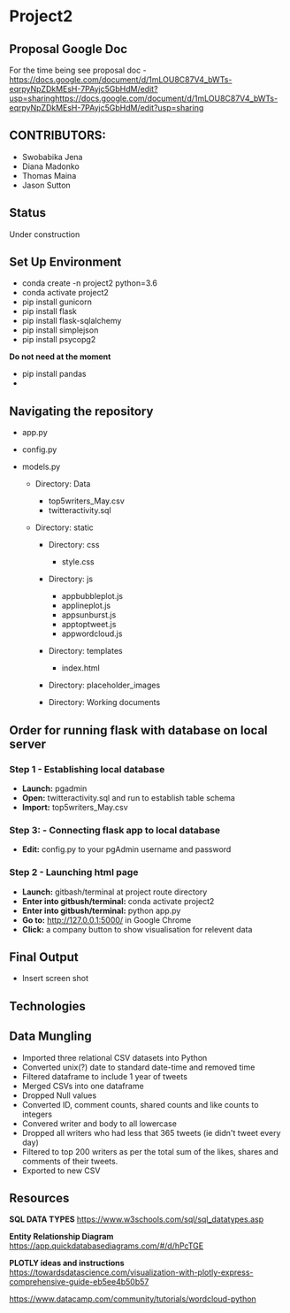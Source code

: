 # Project2

## Proposal Google Doc
For the time being see proposal doc -
https://docs.google.com/document/d/1mLOU8C87V4_bWTs-eqrpyNpZDkMEsH-7PAyjc5GbHdM/edit?usp=sharinghttps://docs.google.com/document/d/1mLOU8C87V4_bWTs-eqrpyNpZDkMEsH-7PAyjc5GbHdM/edit?usp=sharing

## CONTRIBUTORS:
* Swobabika Jena
* Diana Madonko
* Thomas Maina 
* Jason Sutton

## Status
Under construction

## Set Up Environment
* conda create -n project2 python=3.6
* conda activate project2
* pip install gunicorn
* pip install flask
* pip install flask-sqlalchemy
* pip install simplejson
* pip install psycopg2

**Do not need at the moment**

* pip install pandas
* 

## Navigating the repository
* app.py
* config.py
* models.py

    * Directory: Data
        * top5writers_May.csv
        * twitteractivity.sql
    
    * Directory: static
    
        * Directory: css
            * style.css
            
        * Directory: js
            * appbubbleplot.js
            * applineplot.js
            * appsunburst.js
            * apptoptweet.js
            * appwordcloud.js
            
        * Directory: templates
            * index.html
                
        * Directory: placeholder_images
        * Directory: Working documents

## Order for running flask with database on local server

### Step 1 - Establishing local database
* **Launch:** pgadmin
* **Open:** twitteractivity.sql and run to establish table schema
* **Import:** top5writers_May.csv

### Step 3: - Connecting flask app to local database 
* **Edit:** config.py to your pgAdmin username and password

### Step 2 - Launching html page
* **Launch:** gitbash/terminal at project route directory
* **Enter into gitbush/terminal:** conda activate project2
* **Enter into gitbush/terminal:** python app.py
* **Go to:** http://127.0.0.1:5000/ in Google Chrome
* **Click:** a company button to show visualisation for relevent data

## Final Output
* Insert screen shot


## Technologies

## Data Mungling
* Imported three relational CSV datasets into Python
* Converted unix(?) date to standard date-time and removed time
* Filtered dataframe to include 1 year of tweets
* Merged CSVs into one dataframe
* Dropped Null values
* Converted ID, comment counts, shared counts and like counts to integers
* Convered writer and body to all lowercase
* Dropped all writers who had less that 365 tweets (ie didn't tweet every day)
* Filtered to top 200 writers as per the total sum of the likes, shares and comments of their tweets. 
* Exported to new CSV


## Resources
**SQL DATA TYPES**
https://www.w3schools.com/sql/sql_datatypes.asp

**Entity Relationship Diagram**
https://app.quickdatabasediagrams.com/#/d/hPcTGE

**PLOTLY ideas and instructions**
https://towardsdatascience.com/visualization-with-plotly-express-comprehensive-guide-eb5ee4b50b57

https://www.datacamp.com/community/tutorials/wordcloud-python

